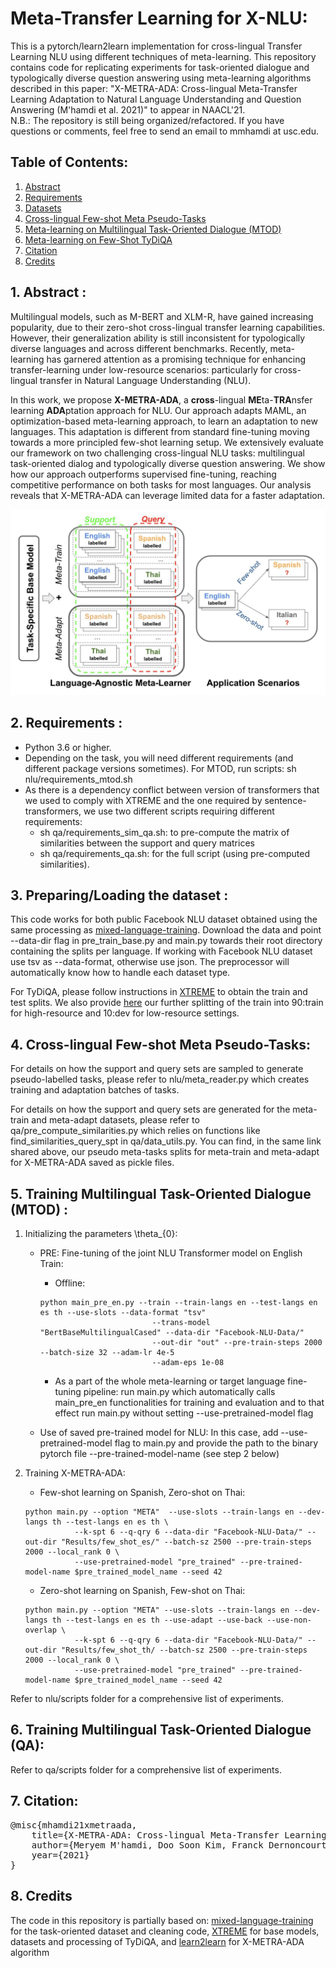# Meta-Transfer Learning for X-NLU:

This is a pytorch/learn2learn implementation for cross-lingual Transfer Learning NLU using different techniques of meta-learning. This repository contains code for replicating experiments for task-oriented dialogue and typologically diverse question answering using meta-learning algorithms described in this paper: "X-METRA-ADA: Cross-lingual Meta-Transfer Learning Adaptation to Natural Language Understanding and Question Answering (M'hamdi et al. 2021)" to appear in NAACL'21.    
N.B.: The repository is still being organized/refactored. If you have questions or comments, feel free to send an email to mmhamdi at usc.edu.

## Table of Contents:

1. [Abstract](#abstract)
2. [Requirements](#requirements)
3. [Datasets](#datasets)
4. [Cross-lingual Few-shot Meta Pseudo-Tasks](#metatasks)
5. [Meta-learning on Multilingual Task-Oriented Dialogue (MTOD)](#mtod)
6. [Meta-learning on Few-Shot TyDiQA](#qa)
7. [Citation](#citation)
8. [Credits](#credits)


## 1. Abstract <a name="abstract"></a>:

Multilingual models, such as M-BERT and XLM-R, have gained increasing popularity, due to their zero-shot cross-lingual transfer learning capabilities. However, their generalization ability is still inconsistent for typologically diverse languages and across different benchmarks. Recently, meta-learning has garnered attention as a promising technique for enhancing transfer-learning under low-resource scenarios: particularly for cross-lingual transfer in Natural Language Understanding (NLU).

In this work, we propose **X-METRA-ADA**, a **cross**-lingual **ME**ta-**TRA**nsfer learning **ADA**ptation approach for NLU. Our approach adapts MAML, an optimization-based meta-learning approach, to learn an adaptation to new languages. This adaptation is different from standard fine-tuning moving towards a more principled few-shot learning setup. We extensively evaluate our framework on two challenging cross-lingual NLU tasks: multilingual task-oriented dialog and typologically diverse question answering. We show how our approach outperforms supervised fine-tuning, reaching competitive performance on both tasks for most languages. Our analysis reveals that X-METRA-ADA can leverage limited data for a faster adaptation.

![image](x-metra-ada.png)

## 2. Requirements <a name="requirements"></a>:

* Python 3.6 or higher.
* Depending on the task, you will need different requirements (and different package versions sometimes). For MTOD, run scripts: sh nlu/requirements_mtod.sh
* As there is a dependency conflict between version of transformers that we used to comply with XTREME and the one required by sentence-transformers, we use two different scripts requiring different requirements:
    * sh qa/requirements_sim_qa.sh: to pre-compute the matrix of similarities between the support and query matrices
    * sh qa/requirements_qa.sh: for the full script (using pre-computed similarities). 

## 3. Preparing/Loading the dataset <a name="datasets"></a>:
This code works for both public Facebook NLU dataset obtained using the same processing as [mixed-language-training](https://github.com/zliucr/mixed-language-training/tree/master/data/nlu/nlu_data). Download the data and
point --data-dir flag in pre_train_base.py and main.py towards their root directory containing the splits per language. 
If working with Facebook NLU dataset use tsv as --data-format, otherwise use json. The preprocessor will automatically
know how to handle each dataset type.

For TyDiQA, please follow instructions in [XTREME](https://github.com/google-research/xtreme) to obtain the train and test splits. We also provide [here](https://drive.google.com/drive/folders/1NcYIU62QhsImxOzzgL3zK3PRWN28pZZz?usp=sharing) our further splitting of the train into 90:train for high-resource and 10:dev for low-resource settings. 
## 4. Cross-lingual Few-shot Meta Pseudo-Tasks<a name="metatasks"></a>:
For details on how the support and query sets are sampled to generate pseudo-labelled tasks, please refer to nlu/meta_reader.py which creates training and adaptation batches of tasks. 

For details on how the support and query sets are generated for the meta-train and meta-adapt datasets, please refer to qa/pre_compute_similarities.py which relies on functions like find_similarities_query_spt in qa/data_utils.py. You can find, in the same link shared above, our pseudo meta-tasks splits for meta-train and meta-adapt for X-METRA-ADA saved as pickle files.

 
## 5. Training Multilingual Task-Oriented Dialogue (MTOD) <a name="mtod"></a>:
1) Initializing the parameters \theta_{0}:
    * PRE: Fine-tuning of the joint NLU Transformer model on English Train:
        * Offline: 
        ```
        python main_pre_en.py --train --train-langs en --test-langs en es th --use-slots --data-format "tsv"
                                 --trans-model "BertBaseMultilingualCased" --data-dir "Facebook-NLU-Data/"
                                 --out-dir "out" --pre-train-steps 2000 --batch-size 32 --adam-lr 4e-5
                                 --adam-eps 1e-08 
        ```
        * As a part of the whole meta-learning or target language fine-tuning pipeline:
        run main.py which automatically calls main_pre_en functionalities for training and evaluation and to that 
        effect run main.py without setting --use-pretrained-model flag
        
    * Use of saved pre-trained model for NLU:
    In this case, add --use-pretrained-model flag to main.py and provide the path to the binary pytorch file 
    --pre-trained-model-name (see step 2 below)  
    
    
2) Training X-METRA-ADA:
    * Few-shot learning on Spanish, Zero-shot on Thai:
    ```
    python main.py --option "META"  --use-slots --train-langs en --dev-langs th --test-langs en es th \
               --k-spt 6 --q-qry 6 --data-dir "Facebook-NLU-Data/" --out-dir "Results/few_shot_es/" --batch-sz 2500 --pre-train-steps 2000 --local_rank 0 \
               --use-pretrained-model "pre_trained" --pre-trained-model-name $pre_trained_model_name --seed 42
    ```
   
    * Zero-shot learning on Spanish, Few-shot on Thai:
    ```
    python main.py --option "META" --use-slots --train-langs en --dev-langs th --test-langs en es th --use-adapt --use-back --use-non-overlap \
               --k-spt 6 --q-qry 6 --data-dir "Facebook-NLU-Data/" --out-dir "Results/few_shot_th/ --batch-sz 2500 --pre-train-steps 2000 --local_rank 0 \
               --use-pretrained-model "pre_trained" --pre-trained-model-name $pre_trained_model_name --seed 42      
    ```
    

 Refer to nlu/scripts folder for a comprehensive list of experiments.


 ## 6. Training Multilingual Task-Oriented Dialogue (QA):
 
Refer to qa/scripts folder for a comprehensive list of experiments.

## 7. Citation<a name="citation"></a>:
<pre>
@misc{mhamdi21xmetraada,
    title={X-METRA-ADA: Cross-lingual Meta-Transfer Learning Adaptation to Natural Language Understanding and Question Answering},
    author={Meryem M'hamdi, Doo Soon Kim, Franck Dernoncourt, Trung Bui, Xiang Ren and Jonathan May},
    year={2021}
}
</pre>

## 8. Credits<a name="credits"></a>
The code in this repository is partially based on: [mixed-language-training](https://github.com/zliucr/mixed-language-training) for the task-oriented dataset and cleaning code, [XTREME](https://github.com/google-research/xtreme) for base models, datasets and processing of TyDiQA, and [learn2learn](https://github.com/learnables/learn2learn) for X-METRA-ADA algorithm
 